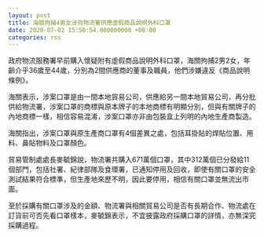 ```yaml
---
layout: post
title: 海關拘捕4男女涉向物流署供應虛假商品說明外科口罩
date: 2020-07-02 15:50:54.000000000 +08:00
categories: rss
---
```


政府物流服務署早前購入懷疑附有虛假商品說明外科口罩，海關拘捕2男2女，年齡介乎36歲至44歲，分別為2間供應商的董事及職員，他們涉嫌違反《商品說明條例》。

海關表示，涉案口罩是由一間本地貿易公司，供應給另一間本地貿易公司，再分批供給物流署，涉案口罩的商標與原本牌子的本地商標有明顯分別，但與有關牌子的內地商標一樣，相信容易混淆，涉案口罩亦非由包裝盒上列明的內地生產商製造。

海關指出，涉案口罩與原生產商口罩有4個差異之處，包括耳掛貼的焊貼位置、用料、鼻貼物料及口罩顏色。

貿易管制處處長麥毓錦說，物流署共購入671萬個口罩，其中312萬個已分發給11個部門，包括社署、紀律部隊及食環署，已通知停用及回收，即使有關口罩的安全測試結果符合標準，但生產地來歷不明，因此要停用，相信有關口罩並無流出市面。

至於採購有關口罩涉及的金額、物流署與相關貿易公司是否有長期合作、物流處在訂貨前可否先看口罩樣本，麥毓錦表示，不宜披露政府採購口罩的詳情，亦無深究採購過程。
